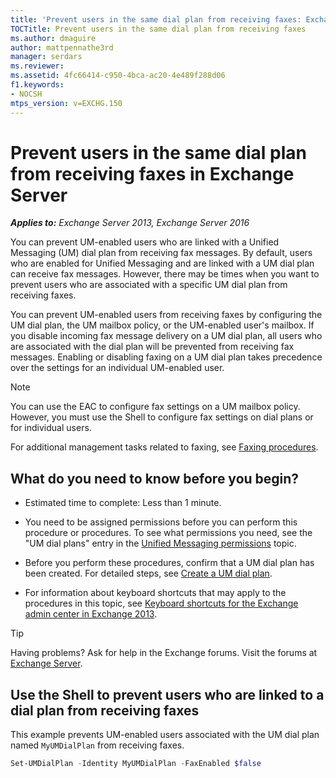 ```yaml
---
title: 'Prevent users in the same dial plan from receiving faxes: Exchange 2013 Help'
TOCTitle: Prevent users in the same dial plan from receiving faxes
ms.author: dmaguire
author: mattpennathe3rd
manager: serdars
ms.reviewer:
ms.assetid: 4fc66414-c950-4bca-ac20-4e489f288d06
f1.keywords:
- NOCSH
mtps_version: v=EXCHG.150
---
```


# Prevent users in the same dial plan from receiving faxes in Exchange Server

_**Applies to:** Exchange Server 2013, Exchange Server 2016_

You can prevent UM-enabled users who are linked with a Unified Messaging (UM) dial plan from receiving fax messages. By default, users who are enabled for Unified Messaging and are linked with a UM dial plan can receive fax messages. However, there may be times when you want to prevent users who are associated with a specific UM dial plan from receiving faxes.

You can prevent UM-enabled users from receiving faxes by configuring the UM dial plan, the UM mailbox policy, or the UM-enabled user's mailbox. If you disable incoming fax message delivery on a UM dial plan, all users who are associated with the dial plan will be prevented from receiving fax messages. Enabling or disabling faxing on a UM dial plan takes precedence over the settings for an individual UM-enabled user.

> [!NOTE]
> You can use the EAC to configure fax settings on a UM mailbox policy. However, you must use the Shell to configure fax settings on dial plans or for individual users.

For additional management tasks related to faxing, see [Faxing procedures](faxing-procedures-exchange-2013-help.md).

## What do you need to know before you begin?

- Estimated time to complete: Less than 1 minute.

- You need to be assigned permissions before you can perform this procedure or procedures. To see what permissions you need, see the "UM dial plans" entry in the [Unified Messaging permissions](unified-messaging-permissions-exchange-2013-help.md) topic.

- Before you perform these procedures, confirm that a UM dial plan has been created. For detailed steps, see [Create a UM dial plan](create-um-dial-plan-exchange-2013-help.md).

- For information about keyboard shortcuts that may apply to the procedures in this topic, see [Keyboard shortcuts for the Exchange admin center in Exchange 2013](keyboard-shortcuts-in-the-exchange-admin-center-2013-help.md).

> [!TIP]
> Having problems? Ask for help in the Exchange forums. Visit the forums at [Exchange Server](https://go.microsoft.com/fwlink/p/?linkId=60612).

## Use the Shell to prevent users who are linked to a dial plan from receiving faxes

This example prevents UM-enabled users associated with the UM dial plan named `MyUMDialPlan` from receiving faxes.

```powershell
Set-UMDialPlan -Identity MyUMDialPlan -FaxEnabled $false
```
